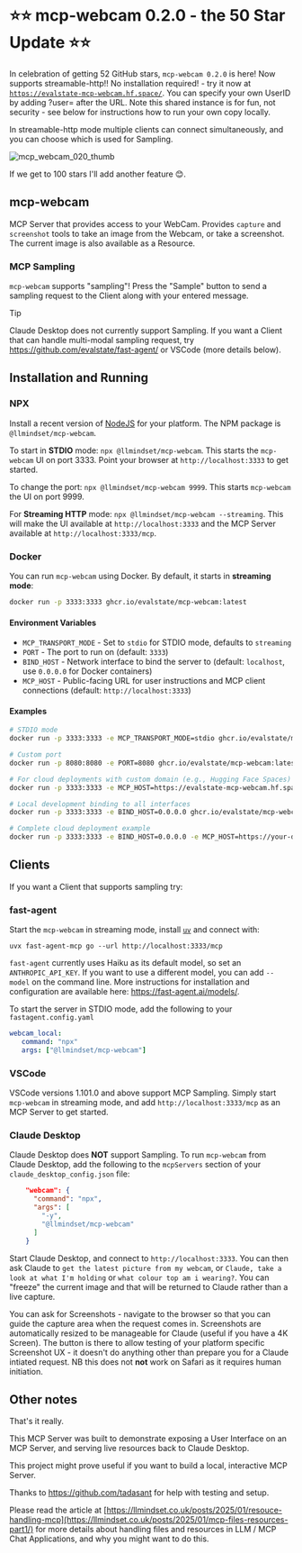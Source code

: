 # ⭐⭐ mcp-webcam 0.2.0 - the 50 Star Update ⭐⭐ 

In celebration of getting 52 GitHub stars, `mcp-webcam 0.2.0` is here! Now supports streamable-http!! No installation required! - try it now at [`https://evalstate-mcp-webcam.hf.space/`](https://evalstate-mcp-webcam.hf.space/). You can specify your own UserID by adding ?user= after the URL. Note this shared instance is for fun, not security - see below for instructions how to run your own copy locally.

In streamable-http mode multiple clients can connect simultaneously, and you can choose which is used for Sampling.

![mcp_webcam_020_thumb](https://github.com/user-attachments/assets/041e3091-71e5-4aa1-9170-ee20177485ef)

If we get to 100 stars I'll add another feature 😊.

## mcp-webcam

MCP Server that provides access to your WebCam. Provides `capture` and `screenshot` tools to take an image from the Webcam, or take a screenshot. The current image is also available as a Resource.

### MCP Sampling

`mcp-webcam` supports "sampling"! Press the "Sample" button to send a sampling request to the Client along with your entered message. 

> [!TIP]
> Claude Desktop does not currently support Sampling. If you want a Client that can handle multi-modal sampling request, try https://github.com/evalstate/fast-agent/ or VSCode (more details below).

## Installation and Running

### NPX

Install a recent version of [NodeJS](https://nodejs.org/en/download) for your platform. The NPM package is `@llmindset/mcp-webcam`. 

To start in **STDIO** mode: `npx @llmindset/mcp-webcam`. This starts the `mcp-webcam` UI on port 3333. Point your browser at `http://localhost:3333` to get started.

To change the port: `npx @llmindset/mcp-webcam 9999`. This starts `mcp-webcam` the UI on port 9999.

For **Streaming HTTP** mode: `npx @llmindset/mcp-webcam --streaming`. This will make the UI available at `http://localhost:3333` and the MCP Server available at `http://localhost:3333/mcp`.

### Docker

You can run `mcp-webcam` using Docker. By default, it starts in **streaming mode**:

```bash
docker run -p 3333:3333 ghcr.io/evalstate/mcp-webcam:latest
```

#### Environment Variables

- `MCP_TRANSPORT_MODE` - Set to `stdio` for STDIO mode, defaults to `streaming`
- `PORT` - The port to run on (default: `3333`)
- `BIND_HOST` - Network interface to bind the server to (default: `localhost`, use `0.0.0.0` for Docker containers)
- `MCP_HOST` - Public-facing URL for user instructions and MCP client connections (default: `http://localhost:3333`)

#### Examples

```bash
# STDIO mode
docker run -p 3333:3333 -e MCP_TRANSPORT_MODE=stdio ghcr.io/evalstate/mcp-webcam:latest

# Custom port
docker run -p 8080:8080 -e PORT=8080 ghcr.io/evalstate/mcp-webcam:latest

# For cloud deployments with custom domain (e.g., Hugging Face Spaces)
docker run -p 3333:3333 -e MCP_HOST=https://evalstate-mcp-webcam.hf.space ghcr.io/evalstate/mcp-webcam:latest

# Local development binding to all interfaces
docker run -p 3333:3333 -e BIND_HOST=0.0.0.0 ghcr.io/evalstate/mcp-webcam:latest

# Complete cloud deployment example
docker run -p 3333:3333 -e BIND_HOST=0.0.0.0 -e MCP_HOST=https://your-domain.com ghcr.io/evalstate/mcp-webcam:latest
```

## Clients

If you want a Client that supports sampling try:

### fast-agent

Start the `mcp-webcam` in streaming mode, install [`uv`](https://docs.astral.sh/uv/) and connect with:

`uvx fast-agent-mcp go --url http://localhost:3333/mcp`

`fast-agent` currently uses Haiku as its default model, so set an `ANTHROPIC_API_KEY`. If you want to use a different model, you can add `--model` on the command line. More instructions for installation and configuration are available here: https://fast-agent.ai/models/.

To start the server in STDIO mode, add the following to your `fastagent.config.yaml`

```yaml
webcam_local:
   command: "npx"
   args: ["@llmindset/mcp-webcam"]
```

### VSCode

VSCode versions 1.101.0 and above support MCP Sampling. Simply start `mcp-webcam` in streaming mode, and add `http://localhost:3333/mcp` as an MCP Server to get started.

### Claude Desktop

Claude Desktop does **NOT** support Sampling. To run `mcp-webcam` from Claude Desktop, add the following to the `mcpServers` section of your `claude_desktop_config.json` file:

```json
    "webcam": {
      "command": "npx",
      "args": [
        "-y",
        "@llmindset/mcp-webcam"
      ]
    }
```

Start Claude Desktop, and connect to `http://localhost:3333`. You can then ask Claude to `get the latest picture from my webcam`, or `Claude, take a look at what I'm holding` or `what colour top am i wearing?`. You can "freeze" the current image and that will be returned to Claude rather than a live capture. 

You can ask for Screenshots - navigate to the browser so that you can guide the capture area when the request comes in. Screenshots are automatically resized to be manageable for Claude (useful if you have a 4K Screen). The button is there to allow testing of your platform specific Screenshot UX - it doesn't do anything other than prepare you for a Claude intiated request. NB this does not **not** work on Safari as it requires human initiation.

## Other notes

That's it really. 

This MCP Server was built to demonstrate exposing a User Interface on an MCP Server, and serving live resources back to Claude Desktop.

This project might prove useful if you want to build a local, interactive MCP Server.

Thanks to  https://github.com/tadasant for help with testing and setup. 

Please read the article at [https://llmindset.co.uk/posts/2025/01/resouce-handling-mcp](https://llmindset.co.uk/posts/2025/01/mcp-files-resources-part1/) for more details about handling files and resources in LLM / MCP Chat Applications, and why you might want to do this.
